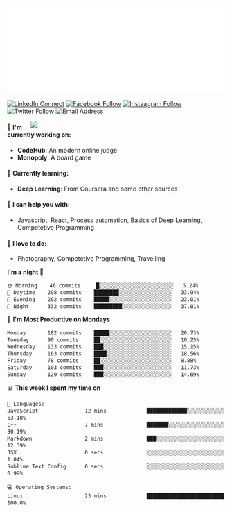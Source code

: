 ![👋 Hi there, I'm Shakirul Hasan Khan. A Software Engineering Student at SUST](https://github.com/KhanShaheb34/KhanShaheb34/raw/master/greeting.svg)

[![LinkedIn Connect](https://img.shields.io/badge/%20-ShakirulHasan-black?color=14171A&labelColor=0e76a8&logo=linkedin&logoColor=ffffff)](https://www.linkedin.com/in/shakirulhasan/)
[![Facebook Follow](https://img.shields.io/badge/%20-KhanShaheb34-black?color=14171A&labelColor=1976d2&logo=facebook&logoColor=ffffff)](https://www.facebook.com/khanshaheb34)
[![Instaagram Follow](https://img.shields.io/badge/%20-__KhanShaheb-black?color=14171A&labelColor=FD1D1D&logo=instagram&logoColor=ffffff)](https://www.instagram.com/_khanshaheb/)
[![Twitter Follow](https://img.shields.io/badge/%20-@__KhanShaheb-black?color=14171A&labelColor=00acee&logo=twitter&logoColor=ffffff)](https://twitter.com/_khanshaheb)
[![Email Address](https://img.shields.io/badge/%20-shakirul34@student.sust.edu-black?color=14171A&labelColor=D44638&logo=gmail&logoColor=fff)](mailto:delowardev@gmail.com)

[<img align="right" width="450" src="https://github-readme-stats.anuraghazra1.vercel.app/api?username=KhanShaheb34&show_icons=true&title_color=fff&icon_color=79ff97&text_color=9f9f9f&bg_color=151515"/>](https://github.com/KhanShaheb34/)

#### 🔭 I'm currently working on:

- **CodeHub**: An modern online judge
- **Monopoly**: A board game

#### 🌱 Currently learning:

- **Deep Learning**: From Coursera and some other sources

#### 💬 I can help you with:

- Javascript, React, Process automation, Basics of Deep Learning, Competetive Programming

#### 📸 I love to do:

- Photography, Competetive Programming, Travelling

<!--START_SECTION:waka-->
**I'm a night 🦉** 

```text
🌞 Morning    46 commits     █░░░░░░░░░░░░░░░░░░░░░░░░   5.24% 
🌆 Daytime    298 commits    ████████░░░░░░░░░░░░░░░░░   33.94% 
🌃 Evening    202 commits    █████░░░░░░░░░░░░░░░░░░░░   23.01% 
🌙 Night      332 commits    █████████░░░░░░░░░░░░░░░░   37.81%

```
📅 **I'm Most Productive on Mondays** 

```text
Monday       182 commits    █████░░░░░░░░░░░░░░░░░░░░   20.73% 
Tuesday      90 commits     ██░░░░░░░░░░░░░░░░░░░░░░░   10.25% 
Wednesday    133 commits    ███░░░░░░░░░░░░░░░░░░░░░░   15.15% 
Thursday     163 commits    ████░░░░░░░░░░░░░░░░░░░░░   18.56% 
Friday       78 commits     ██░░░░░░░░░░░░░░░░░░░░░░░   8.88% 
Saturday     103 commits    ███░░░░░░░░░░░░░░░░░░░░░░   11.73% 
Sunday       129 commits    ███░░░░░░░░░░░░░░░░░░░░░░   14.69%

```


📊 **This week I spent my time on** 

```text
💬 Languages: 
JavaScript               12 mins             █████████████░░░░░░░░░░░░   53.18% 
C++                      7 mins              ███████░░░░░░░░░░░░░░░░░░   30.19% 
Markdown                 2 mins              ███░░░░░░░░░░░░░░░░░░░░░░   12.39% 
JSX                      0 secs              ░░░░░░░░░░░░░░░░░░░░░░░░░   1.04% 
Sublime Text Config      0 secs              ░░░░░░░░░░░░░░░░░░░░░░░░░   0.99%

💻 Operating Systems: 
Linux                    23 mins             █████████████████████████   100.0%

```


<!--END_SECTION:waka-->
